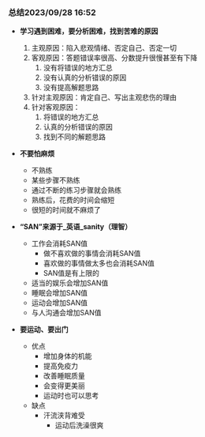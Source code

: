 ### 总结2023/09/28 16:52
* **学习遇到困难，要分析困难，找到苦难的原因**
	1. 主观原因：陷入悲观情绪、否定自己、否定一切
	2. 客观原因：答题错误率很高、分数提升很慢甚至有下降
		1. 没有将错误的地方汇总
		2. 没有认真的分析错误的原因
		3. 没有提高解题思路
	3. 针对主观原因：肯定自己、写出主观悲伤的理由
	4. 针对客观原因：
		1. 将错误的地方汇总
		2. 认真的分析错误的原因
		3. 找到不同的解题思路

* **不要怕麻烦**
	* 不熟练
	* 某些步骤不熟练
	* 通过不断的练习步骤就会熟练
	* 熟练后，花费的时间会缩短
	* 很短的时间就不麻烦了


* **“SAN”来源于_英语_sanity（理智）**
	* 工作会消耗SAN值
		* 做不喜欢做的事情会消耗SAN值
		* 喜欢做的事情做太多也会消耗SAN值
		* SAN值是有上限的
	* 适当的娱乐会增加SAN值
	* 睡眠会增加SAN值
	* 运动会增加SAN值
	* 与人沟通会增加SAN值

* **要运动、要出门**
	* 优点
		* 增加身体的机能
		* 提高免疫力
		* 改善睡眠质量
		* 会变得更美丽
		* 运动时也可以思考
	* 缺点
		* 汗流浃背难受
			* 运动后洗澡很爽